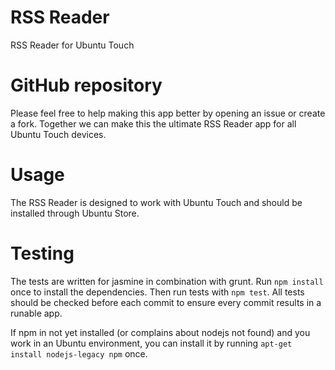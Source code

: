 # RSS Reader
RSS Reader for Ubuntu Touch

# GitHub repository
Please feel free to help making this app better by opening an issue or create a fork. Together we can make this the ultimate RSS Reader app for all Ubuntu Touch devices.

# Usage
The RSS Reader is designed to work with Ubuntu Touch and should be installed through Ubuntu Store.

# Testing
The tests are written for jasmine in combination with grunt. Run `npm install` once to install the dependencies. Then run tests with `npm test`. All tests should be checked before each commit to ensure every commit results in a runable app.

If npm in not yet installed (or complains about nodejs not found) and you work in an Ubuntu environment, you can install it by running `apt-get install nodejs-legacy npm` once.
